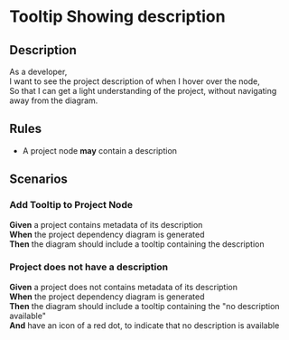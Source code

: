 # Tooltip Showing description

## Description

As a developer,  
I want to see the project description of when I hover over the node,  
So that I can get a light understanding of the project, without navigating away from the diagram.

## Rules

- A project node **may** contain a description

## Scenarios

### Add Tooltip to Project Node

**Given** a project contains metadata of its description  
**When** the project dependency diagram is generated  
**Then** the diagram should include a tooltip containing the description

### Project does not have a description

**Given** a project does not contains metadata of its description  
**When** the project dependency diagram is generated  
**Then** the diagram should include a tooltip containing the "no description available"  
**And** have an icon of a red dot, to indicate that no description is available
